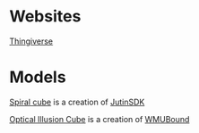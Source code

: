 # Websites

[Thingiverse](https://www.thingiverse.com/)

# Models

[Spiral cube](https://www.thingiverse.com/thing:2251743) is a creation of [JutinSDK](https://www.thingiverse.com/JustinSDK/about)

[Optical Illusion Cube](https://www.thingiverse.com/thing:283066) is a creation of [WMUBound](https://www.thingiverse.com/WMUBound/about)